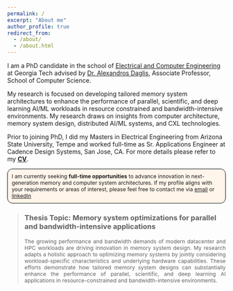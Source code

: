 ```yaml
---
permalink: /
excerpt: "About me"
author_profile: true
redirect_from: 
  - /about/
  - /about.html
---
```


I am a PhD candidate in the school of [Electrical and Computer Engineering](https://ece.gatech.edu/) at Georgia Tech advised by [Dr. Alexandros Daglis](https://faculty.cc.gatech.edu/~adaglis3/#students), Associate Professor, School of Computer Science.  

My research is focused on developing tailored memory system architectures to enhance the performance of parallel, scientific, and deep learning AI/ML workloads in resource constrained and bandwidth-intensive environments. My research draws on insights from computer architecture, memory system design, distributed AI/ML systems, and CXL technologies. 

Prior to joining PhD, I did my Masters in Electrical Engineering from Arizona State University, Tempe and worked full-time as Sr. Applications Engineer at Cadence Design Systems, San Jose, CA. For more details please refer to my [<u>**CV**</u>](files/CV-DivyaKiran_Kadiyala.pdf).


<!---
  - I'm currently seeking full-time opportunities to drive innovation in next-generation memory and distributed system architectures to accelerate parallel and memory bandwidth intensive applications. If you are interested in a collaboration, please reach out to me via email: dkadiyala3@gatech.edu
-->

<div style="border-radius: 12px; padding: 0.75em; margin-top: 0.5em; margin-bottom: 0.5em; background: #FFF5EA; border: 1px solid black; font-size: 0.875em;"> I am currently seeking <strong>full-time opportunities</strong> to advance innovation in next-generation memory and computer system architectures. If my profile aligns with your requirements or areas of interest, please feel free to contact me via <a href="mailto:dkadiyala3@gatech.edu">email</a> or <a href="https://www.linkedin.com/in/divya-kiran-kadiyala-2077471a/">linkedIn</a></div>

>### Thesis Topic: Memory system optimizations for parallel and bandwidth-intensive applications
>
><div style="text-align: justify; font-size: 0.875em;">
>The growing performance and bandwidth demands of modern datacenter and HPC workloads are driving innovation in memory system design. My research adapts a holistic approach to optimizing memory systems by jointly considering workload-specific characteristics and underlying hardware capabilities. These efforts demonstrate how tailored memory system designs can substantially enhance the performance of parallel, scientific, and deep learning AI applications in resource-constrained and bandwidth-intensive environments.
></div>

<!-- 
I am an Assistant Professor in the [Electrical Engineering and Computer Sciences](https://eecs.berkeley.edu/) department at [UC Berkeley](https://berkeley.edu/). 
Prior to joining Berkeley, I completed my PhD at EPFL in Switzerland and my bachelor's degree at IIT Bombay.

I am a **computer systems** researcher, and my work focuses on developing techniques that
enable engineers to build systems with **well-understood performance and functionality**. 
My research draws on insights from a broad set of domains, including operating systems, networking, computer architecture, and formal methods. 
My work has received several awards, including the [ACM SIGOPS Dennis M. Ritchie Award](https://www.sigops.org/awards/dmr/), the [Eurosys Roger Needham PhD Award](https://www.eurosys.org/awards/roger-needham-phd-award), and the [Dimitris N. Chorafas Award](https://www.weizmann.ac.il/feinberg/about/dimitris-n-chorafas-prize/about-foundation-and-prize), and several of the systems I have helped design have been deployed in production at companies such as Meta and Alibaba. More details can be found in my [CV](files/rishabh-cv.pdf). 

<div style="border-radius: 12px; padding: 0.75em; margin-top: 0.5em; margin-bottom: 0.5em; background: #FFF5EA; border: 1px solid black; font-size: 0.875em;">
  <strong>I am always interested in finding talented and ambitious students to join my group!</strong> For students already at Berkeley, the best way to contact me is via <a href="mailto:rishabh.iyer@berkeley.edu">email</a>. For students seeking to join Berkeley, please refer to the <a href="https://eecs.berkeley.edu/academics/graduate/research-programs/admissions/">Berkeley EECS Graduate Admissions page</a> and mention my name on your application.
</div>

Active Research Directions 
----
Below are a few of my ongoing projects. A full list of my publications can be found [here](/publications).

<div style="border-radius: 12px; padding: 0.75em; margin-top: 0em; margin-bottom: 0.5em; background: #F2FAFF; border: 1px solid black; font-size: 0.85em;">
    <strong> <a href="{{ '/perf-interfaces/' | relative_url }}"> Performance Interfaces for Systems SW & HW:</a></strong>
Semantic interfaces---such as code documentation and specifications---provide simple, abstract descriptions of a system’s functionality, enabling engineers to reason about and use the system’s functionality without having to understand the implementation. In contrast, there exist no equivalent interfaces for system performance, despite performance having become a first-class citizen in system design. <br><br>

The goal of this project is to develop techniques that enable summarizing system performance in succinct yet precise interfaces, allowing engineers to efficiently yet accurately reason about a system's expected performance before it is deployed in production. 
So far, we have demonstrated that it is feasible to realize such performance interfaces for a wide range of low-level systems software and hardware, ranging from packet processing applications [<a href="{{ '/files/pix.pdf' | relative_url }}">PIX</a>], to low-level systems code such as OS system calls and cryptographic libraries [<a href="{{ '/files/cfar.pdf' | relative_url }}">CFAR</a>],
and specialized hardware accelerators for tasks such as deep learning [<a href="{{ '/files/lpn.pdf' | relative_url }}">LTC</a>].
Looking ahead, we are keen to realize such interfaces for large-scale distributed applications and enable efficient reasoning about end-to-end latency and throughput for such applications.
</div>

<div style="border-radius: 12px; padding: 0.75em; margin-top: 1.5em; margin-bottom: 0.5em; background: #F2FAFF; border: 1px solid black; font-size: 0.85em;">
    <strong> <a href="{{ '/files/kflex.pdf' | relative_url }}"> Fast, Flexible, and Practical OS Kernel Extensions:</a></strong>
The ability to safely extend OS kernel functionality is a longstanding goal in OS design, with the widespread use of the
eBPF framework in datacenter infrastructure demonstrating the benefits of such extensibility. Unfortunately, existing solutions
for kernel extensibility (including eBPF) are limited in terms of either the flexibility they offer users or the performance overheads incurred. <br><br>

The goal of this project is to enable engineers to write fast, flexible, and easily deployable kernel extensions. 
As a first step, we built <a href="{{ '/files/kflex.pdf' | relative_url }}">KFlex</a>, a framework that significantly improves the flexibility of eBPF extensions in Linux while incurring negligible performance overheads. 
KFlex is being upstreamed into the Linux kernel mainline and is in the late prototype stage at Meta. 
Looking ahead, we are keen to further push the limits of kernel extensibility and seek to understand whether kernel extensions can be used to not only modify OS policy but also enable structural OS innovations. 
</div>

<div style="border-radius: 12px; padding: 0.75em; margin-top: 1.5em; margin-bottom: 0.5em; background: #F2FAFF; border: 1px solid black; font-size: 0.85em;">
    <strong> Building Reliable and Provably Correct Systems:</strong>
I am also interested in improving system reliability using formal and semi‑formal methods.  
Given the growing criticality of networking infrastructure in modern society, my work in this area has focused on <a href="{{ '/files/hodor.pdf' | relative_url }}">software-defined wide‑area networks</a>, <a href="{{ '/files/vigor.pdf' | relative_url }}">in‑network packet‑processing applications</a>, and <a href="{{ '/files/sublayering.pdf' | relative_url }}">network stacks running on end hosts</a>.

</div>
-->